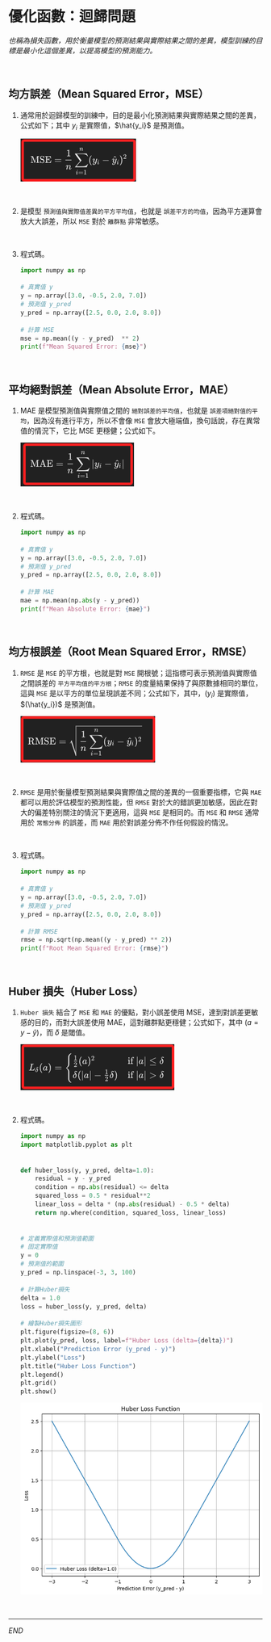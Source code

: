 # 優化函數：迴歸問題

_也稱為損失函數，用於衡量模型的預測結果與實際結果之間的差異，模型訓練的目標是最小化這個差異，以提高模型的預測能力。_

<br>

## 均方誤差（Mean Squared Error，MSE）

1. 通常用於迴歸模型的訓練中，目的是最小化預測結果與實際結果之間的差異，公式如下；其中 $y_i$ 是實際值，$\hat{y_i}$ 是預測值。

    ![](images/img_45.png)

<br>

2. 是模型 `預測值與實際值差異的平方平均值`，也就是 `誤差平方的均值`，因為平方運算會放大大誤差，所以 `MSE` 對於 `離群點` 非常敏感。

<br>

3. 程式碼。

    ```python
    import numpy as np

    # 真實值 y
    y = np.array([3.0, -0.5, 2.0, 7.0])
    # 預測值 y_pred
    y_pred = np.array([2.5, 0.0, 2.0, 8.0])

    # 計算 MSE
    mse = np.mean((y - y_pred)  ** 2)
    print(f"Mean Squared Error: {mse}")
    ```

<br>

## 平均絕對誤差（Mean Absolute Error，MAE）

1. MAE 是模型預測值與實際值之間的 `絕對誤差的平均值`，也就是 `誤差項絕對值的平均`，因為沒有進行平方，所以不會像 `MSE` 會放大極端值，換句話說，存在異常值的情況下，它比 MSE 更穩健；公式如下。

    ![](images/img_46.png)

<br>

2. 程式碼。

    ```python
    import numpy as np

    # 真實值 y
    y = np.array([3.0, -0.5, 2.0, 7.0])
    # 預測值 y_pred
    y_pred = np.array([2.5, 0.0, 2.0, 8.0])

    # 計算 MAE
    mae = np.mean(np.abs(y - y_pred))
    print(f"Mean Absolute Error: {mae}")
    ```

<br>

## 均方根誤差（Root Mean Squared Error，RMSE）

1. `RMSE` 是 `MSE` 的平方根，也就是對 `MSE` 開根號；這指標可表示預測值與實際值之間誤差的 `平方平均值的平方根`；`RMSE` 的度量結果保持了與原數據相同的單位，這與 `MSE` 是以平方的單位呈現誤差不同；公式如下，其中，$(y_i)$ 是實際值，$(\hat{y_i})$ 是預測值。

    ![](images/img_47.png)

<br>

2. `RMSE` 是用於衡量模型預測結果與實際值之間的差異的一個重要指標，它與 `MAE` 都可以用於評估模型的預測性能，但 `RMSE` 對於大的錯誤更加敏感，因此在對大的偏差特別關注的情況下更適用，這與 `MSE` 是相同的。而 `MSE` 和 `RMSE` 通常用於 `常態分佈` 的誤差，而 `MAE` 用於對誤差分佈不作任何假設的情況。

<br>

3. 程式碼。

    ```python
    import numpy as np

    # 真實值 y
    y = np.array([3.0, -0.5, 2.0, 7.0])
    # 預測值 y_pred
    y_pred = np.array([2.5, 0.0, 2.0, 8.0])

    # 計算 RMSE
    rmse = np.sqrt(np.mean((y - y_pred) ** 2))
    print(f"Root Mean Squared Error: {rmse}")
    ```

<br>

## Huber 損失（Huber Loss）

1. `Huber 損失` 結合了 `MSE` 和 `MAE` 的優點，對小誤差使用 MSE，達到對誤差更敏感的目的，而對大誤差使用 MAE，這對離群點更穩健；公式如下，其中 $(a = y - \hat{y})$，而 𝛿 是閾值。

    ![](images/img_48.png)

<br>

2. 程式碼。

    ```python
    import numpy as np
    import matplotlib.pyplot as plt


    def huber_loss(y, y_pred, delta=1.0):
        residual = y - y_pred
        condition = np.abs(residual) <= delta
        squared_loss = 0.5 * residual**2
        linear_loss = delta * (np.abs(residual) - 0.5 * delta)
        return np.where(condition, squared_loss, linear_loss)


    # 定義實際值和預測值範圍
    # 固定實際值
    y = 0
    # 預測值的範圍
    y_pred = np.linspace(-3, 3, 100)

    # 計算Huber損失
    delta = 1.0
    loss = huber_loss(y, y_pred, delta)

    # 繪製Huber損失圖形
    plt.figure(figsize=(8, 6))
    plt.plot(y_pred, loss, label=f"Huber Loss (delta={delta})")
    plt.xlabel("Prediction Error (y_pred - y)")
    plt.ylabel("Loss")
    plt.title("Huber Loss Function")
    plt.legend()
    plt.grid()
    plt.show()
    ```

    ![](images/img_49.png)

<br>

___

_END_